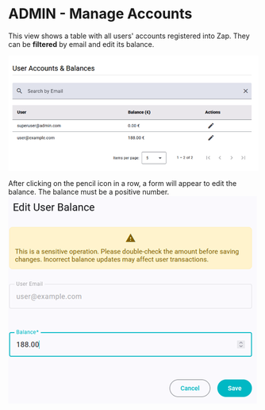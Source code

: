 # ADMIN - Manage Accounts

This view shows a table with all users' accounts registered into Zap. They can be **filtered** by email and edit its balance.

![Manage accounts](./images/manage-accounts.png)

After clicking on the pencil icon in a row, a form will appear to edit the balance. The balance must be a positive number.
![Edit account](./images/manage-accounts-edit.png)
